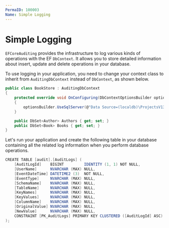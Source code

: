 ```yaml
---
PermaID: 100003
Name: Simple Logging
---
```


# Simple Logging

`EFCoreAuditing` provides the infrastructure to log various kinds of operations with the EF `DbContext`. It allows you to store detailed information about insert, update and delete operations in your database.

To use logging in your application, you need to change your context class to inherit from `AuditingDbContext` instead of `DbContext`, as shown below.

```csharp
public class BookStore : AuditingDbContext
{
    protected override void OnConfiguring(DbContextOptionsBuilder optionsBuilder)
    {
        optionsBuilder.UseSqlServer(@"Data Source=(localdb)\ProjectsV13;Initial Catalog=BookStoreDb;");
    }

    public DbSet<Author> Authors { get; set; }
    public DbSet<Book> Books { get; set; }
}
```

Let's run your application and create the following table in your database containing all the related log information when you perform database operations.

```csharp
CREATE TABLE [audit].[AuditLogs] (
    [AuditLogId]    BIGINT         IDENTITY (1, 1) NOT NULL,
    [UserName]      NVARCHAR (MAX) NULL,
    [EventDateTime] DATETIME2 (3)  NOT NULL,
    [EventType]     NVARCHAR (MAX) NULL,
    [SchemaName]    NVARCHAR (MAX) NULL,
    [TableName]     NVARCHAR (MAX) NULL,
    [KeyNames]      NVARCHAR (MAX) NULL,
    [KeyValues]     NVARCHAR (MAX) NULL,
    [ColumnName]    NVARCHAR (MAX) NULL,
    [OriginalValue] NVARCHAR (MAX) NULL,
    [NewValue]      NVARCHAR (MAX) NULL,
    CONSTRAINT [PK_AuditLogs] PRIMARY KEY CLUSTERED ([AuditLogId] ASC)
);
```

